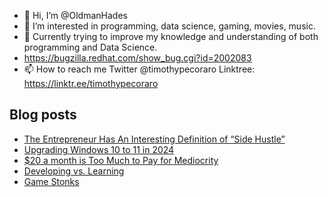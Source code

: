 - 👋 Hi, I’m @OldmanHades
- 👀 I’m interested in programming, data science, gaming, movies, music.
- 🌱 Currently trying to improve my knowledge and understanding of both programming and Data Science.
- https://bugzilla.redhat.com/show_bug.cgi?id=2002083
- 📫 How to reach me Twitter @timothypecoraro
Linktree: https://linktr.ee/timothypecoraro

## Blog posts
<!-- BLOG-POST-LIST:START -->
- [The Entrepreneur Has An Interesting Definition of “Side Hustle”](https://medium.com/@timothypecoraro/the-entrepreneur-has-an-interesting-definition-of-side-hustle-f497de07261c?source=rss-5097f5c9b801------2)
- [Upgrading Windows 10 to 11 in 2024](https://medium.com/@timothypecoraro/upgrading-windows-10-to-11-in-2024-d21a02057f80?source=rss-5097f5c9b801------2)
- [$20 a month is Too Much to Pay for Mediocrity](https://medium.com/@timothypecoraro/20-a-month-is-too-much-to-pay-for-mediocrity-5ddd8449432e?source=rss-5097f5c9b801------2)
- [Developing vs. Learning](https://medium.com/@timothypecoraro/developing-vs-learning-fea2d7179b77?source=rss-5097f5c9b801------2)
- [Game Stonks](https://medium.com/@timothypecoraro/game-stonks-d228a5502d90?source=rss-5097f5c9b801------2)
<!-- BLOG-POST-LIST:END -->
